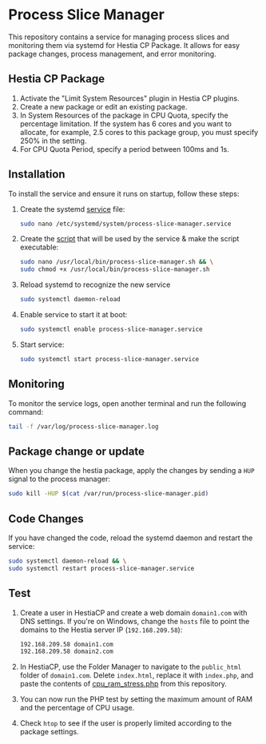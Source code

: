# Process Slice Manager

This repository contains a service for managing process slices and monitoring them via systemd for Hestia CP Package. It allows for easy package changes, process management, and error monitoring.

## Hestia CP Package

1. Activate the "Limit System Resources" plugin in Hestia CP plugins.
2. Create a new package or edit an existing package.
3. In System Resources of the package in CPU Quota, specify the percentage limitation. If the system has 6 cores and you want to allocate, for example, 2.5 cores to this package group, you must specify 250% in the setting.
4. For CPU Quota Period, specify a period between 100ms and 1s.

## Installation

To install the service and ensure it runs on startup, follow these steps:

1. Create the systemd [service](https://raw.githubusercontent.com/webstudiobond/process-slice-manager/refs/heads/main/process-slice-manager.service) file:
    ```bash
    sudo nano /etc/systemd/system/process-slice-manager.service
    ```

2. Create the [script](https://raw.githubusercontent.com/webstudiobond/process-slice-manager/refs/heads/main/process-slice-manager.sh) that will be used by the service & make the script executable:
    ```bash
    sudo nano /usr/local/bin/process-slice-manager.sh && \
    sudo chmod +x /usr/local/bin/process-slice-manager.sh
    ```
3. Reload systemd to recognize the new service
   ```bash
   sudo systemctl daemon-reload
   ```
4. Enable service to start it at boot:
    ```bash
    sudo systemctl enable process-slice-manager.service
    ```
5. Start service:
   ```bash
   sudo systemctl start process-slice-manager.service
   ```

## Monitoring

To monitor the service logs, open another terminal and run the following command:
```bash
tail -f /var/log/process-slice-manager.log
 ```

## Package change or update

When you change the hestia package, apply the changes by sending a `HUP` signal to the process manager:
```bash
sudo kill -HUP $(cat /var/run/process-slice-manager.pid)
 ```

## Code Changes
If you have changed the code, reload the systemd daemon and restart the service:
```bash
sudo systemctl daemon-reload && \
sudo systemctl restart process-slice-manager.service
 ```

## Test

1. Create a user in HestiaCP and create a web domain `domain1.com` with DNS settings. If you're on Windows, change the `hosts` file to point the domains to the Hestia server IP (`192.168.209.58`):

    ```bash
    192.168.209.58 domain1.com
    192.168.209.58 domain2.com
    ```

2. In HestiaCP, use the Folder Manager to navigate to the `public_html` folder of `domain1.com`. Delete `index.html`, replace it with `index.php`, and paste the contents of [cpu_ram_stress.php](https://raw.githubusercontent.com/webstudiobond/process-slice-manager/refs/heads/main/cpu_ram_stress.php) from this repository.

3. You can now run the PHP test by setting the maximum amount of RAM and the percentage of CPU usage.

4. Check `htop` to see if the user is properly limited according to the package settings.
